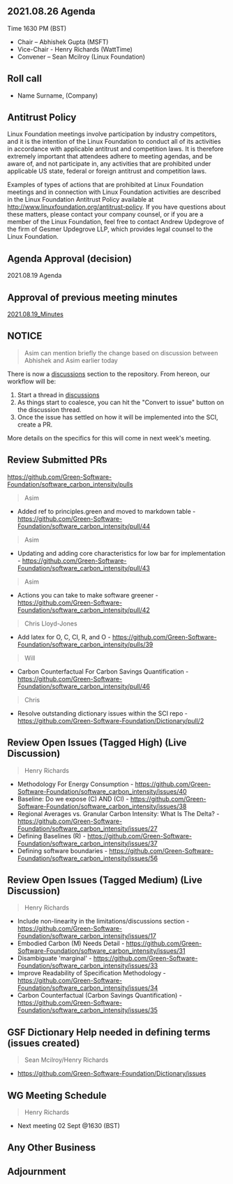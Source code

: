 ## 2021.08.26 Agenda
Time 1630 PM (BST)

- Chair – Abhishek Gupta (MSFT)
- Vice-Chair - Henry Richards (WattTime)
- Convener – Sean Mcilroy (Linux Foundation)
  
## Roll call
* Name Surname, (Company)  
  
## Antitrust Policy
Linux Foundation meetings involve participation by industry competitors, and it is the intention of the Linux Foundation to conduct 
all of its activities in accordance with applicable antitrust and competition laws. 
It is therefore extremely important that attendees adhere to meeting agendas, and be aware of, and not participate in, any activities 
that are prohibited under applicable US state, federal or foreign antitrust and competition laws.

Examples of types of actions that are prohibited at Linux Foundation meetings and in connection with Linux Foundation activities are 
described in the Linux Foundation Antitrust Policy available at http://www.linuxfoundation.org/antitrust-policy. 
If you have questions about these matters, please contact your company counsel, or if you are a member of the Linux Foundation, 
feel free to contact Andrew Updegrove of the firm of Gesmer Updegrove LLP, which provides legal counsel to the Linux Foundation.
  
## Agenda Approval (decision) 
2021.08.19 Agenda
  
## Approval of previous meeting minutes
[2021.08.19_Minutes](https://github.com/Green-Software-Foundation/standards_wg/blob/main/Agenda_Minutes/2021.08.19_minutes.md)

## NOTICE

> Asim can mention briefly the change based on discussion between Abhishek and Asim earlier today

There is now a [discussions](https://github.com/Green-Software-Foundation/software_carbon_intensity/discussions) section to the repository. From hereon, our workflow will be:
1. Start a thread in [discussions](https://github.com/Green-Software-Foundation/software_carbon_intensity/discussions)
2. As things start to coalesce, you can hit the "Convert to issue" button on the discussion thread.
3. Once the issue has settled on how it will be implemented into the SCI, create a PR.

More details on the specifics for this will come in next week's meeting.

## Review Submitted PRs
https://github.com/Green-Software-Foundation/software_carbon_intensity/pulls

> Asim 
- Added ref to principles.green and moved to markdown table - https://github.com/Green-Software-Foundation/software_carbon_intensity/pull/44
> Asim 
- Updating and adding core characteristics for low bar for implementation - https://github.com/Green-Software-Foundation/software_carbon_intensity/pull/43
> Asim 
- Actions you can take to make software greener - https://github.com/Green-Software-Foundation/software_carbon_intensity/pull/42
> Chris Lloyd-Jones 
- Add latex for O, C, CI, R, and O - https://github.com/Green-Software-Foundation/software_carbon_intensity/pulls/39
> Will
- Carbon Counterfactual For Carbon Savings Quantification - https://github.com/Green-Software-Foundation/software_carbon_intensity/pull/46
> Chris
- Resolve outstanding dictionary issues within the SCI repo - https://github.com/Green-Software-Foundation/Dictionary/pull/2

## Review Open Issues (Tagged High) (Live Discussion)
> Henry Richards
- Methodology For Energy Consumption - https://github.com/Green-Software-Foundation/software_carbon_intensity/issues/40
- Baseline: Do we expose (C) AND (CI) - https://github.com/Green-Software-Foundation/software_carbon_intensity/issues/38
- Regional Averages vs. Granular Carbon Intensity: What Is The Delta? - https://github.com/Green-Software-Foundation/software_carbon_intensity/issues/27
- Defining Baselines (R) - https://github.com/Green-Software-Foundation/software_carbon_intensity/issues/37
- Defining software boundaries - https://github.com/Green-Software-Foundation/software_carbon_intensity/issues/56

## Review Open Issues (Tagged Medium) (Live Discussion)
> Henry Richards
- Include non-linearity in the limitations/discussions section - https://github.com/Green-Software-Foundation/software_carbon_intensity/issues/17
- Embodied Carbon (M) Needs Detail - https://github.com/Green-Software-Foundation/software_carbon_intensity/issues/31
- Disambiguate 'marginal' - https://github.com/Green-Software-Foundation/software_carbon_intensity/issues/33
- Improve Readability of Specification Methodology - https://github.com/Green-Software-Foundation/software_carbon_intensity/issues/34
- Carbon Counterfactual (Carbon Savings Quantification) - https://github.com/Green-Software-Foundation/software_carbon_intensity/issues/35

## GSF Dictionary Help needed in defining terms (issues created)
> Sean Mcilroy/Henry Richards
- https://github.com/Green-Software-Foundation/Dictionary/issues

## WG Meeting Schedule
> Henry Richards
- Next meeting 02 Sept @1630 (BST) 

## Any Other Business

## Adjournment
